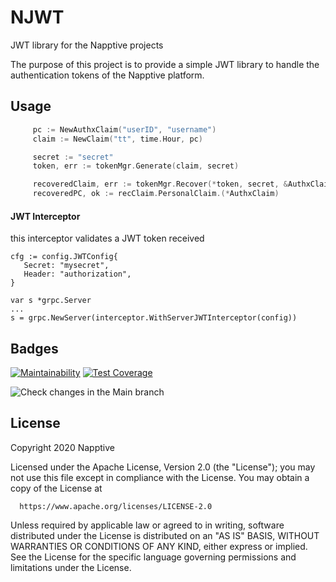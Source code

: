 # NJWT
JWT library for the Napptive projects

The purpose of this project is to provide a simple JWT library to handle the authentication tokens of the Napptive platform.

## Usage

```go
     pc := NewAuthxClaim("userID", "username")
     claim := NewClaim("tt", time.Hour, pc)

     secret := "secret"
     token, err := tokenMgr.Generate(claim, secret)

     recoveredClaim, err := tokenMgr.Recover(*token, secret, &AuthxClaim{})
     recoveredPC, ok := recClaim.PersonalClaim.(*AuthxClaim)
```
#### JWT Interceptor
this interceptor validates a JWT token received
```
cfg := config.JWTConfig{
   Secret: "mysecret",
   Header: "authorization",
}

var s *grpc.Server
...
s = grpc.NewServer(interceptor.WithServerJWTInterceptor(config))
```
## Badges

[![Maintainability](https://api.codeclimate.com/v1/badges/81607aa743e2644b935d/maintainability)](https://codeclimate.com/repos/5fd7b06e61ed8150ec009a16/maintainability) [![Test Coverage](https://api.codeclimate.com/v1/badges/81607aa743e2644b935d/test_coverage)](https://codeclimate.com/repos/5fd7b06e61ed8150ec009a16/test_coverage)

![Check changes in the Main branch](https://github.com/napptive/njwt/workflows/Check%20changes%20in%20the%20Main%20branch/badge.svg)

## License

 Copyright 2020 Napptive

 Licensed under the Apache License, Version 2.0 (the "License");
 you may not use this file except in compliance with the License.
 You may obtain a copy of the License at

      https://www.apache.org/licenses/LICENSE-2.0

 Unless required by applicable law or agreed to in writing, software
 distributed under the License is distributed on an "AS IS" BASIS,
 WITHOUT WARRANTIES OR CONDITIONS OF ANY KIND, either express or implied.
 See the License for the specific language governing permissions and
 limitations under the License.
